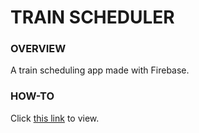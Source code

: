 # TRAIN SCHEDULER

### OVERVIEW
A train scheduling app made with Firebase.

### HOW-TO
Click [this link](https://amgava.github.io/train-scheduler/) to view.